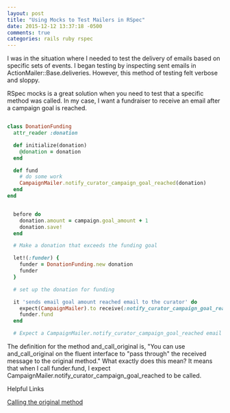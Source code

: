 ```yaml
---
layout: post
title: "Using Mocks to Test Mailers in RSpec"
date: 2015-12-12 13:37:18 -0500
comments: true
categories: rails ruby rspec
---
```


I was in the situation where I needed to test the delivery of emails based on specific sets of events. I began testing by inspecting sent emails in ActionMailer::Base.deliveries. However, this method of testing felt verbose and sloppy.

RSpec mocks is a great solution when you need to test that a specific method was called. In my case, I want a fundraiser to receive an email after a campaign goal is reached.

``` ruby donation_funding.rb

class DonationFunding
  attr_reader :donation

  def initialize(donation)
    @donation = donation
  end

  def fund
    # do some work
    CampaignMailer.notify_curator_campaign_goal_reached(donation)
  end
end

```

``` ruby donation_funding_spec.rb

  before do
    donation.amount = campaign.goal_amount + 1
    donation.save!
  end

  # Make a donation that exceeds the funding goal

  let!(:funder) {
    funder = DonationFunding.new donation
    funder
  }

  # set up the donation for funding

  it 'sends email goal amount reached email to the curator' do
    expect(CampaignMailer).to receive(:notify_curator_campaign_goal_reached).and_call_original
    funder.fund
  end

  # Expect a CampaignMailer.notify_curator_campaign_goal_reached email to be sent

```

The definition for the method and_call_original is, "You can use and_call_original on the fluent interface to "pass through" the received message to the original method." What exactly does this mean? It means that when I call funder.fund, I expect CampaignMailer.notify_curator_campaign_goal_reached to be called.


Helpful Links

[Calling the original method](https://www.relishapp.com/rspec/rspec-mocks/v/2-14/docs/message-expectations/calling-the-original-method)

